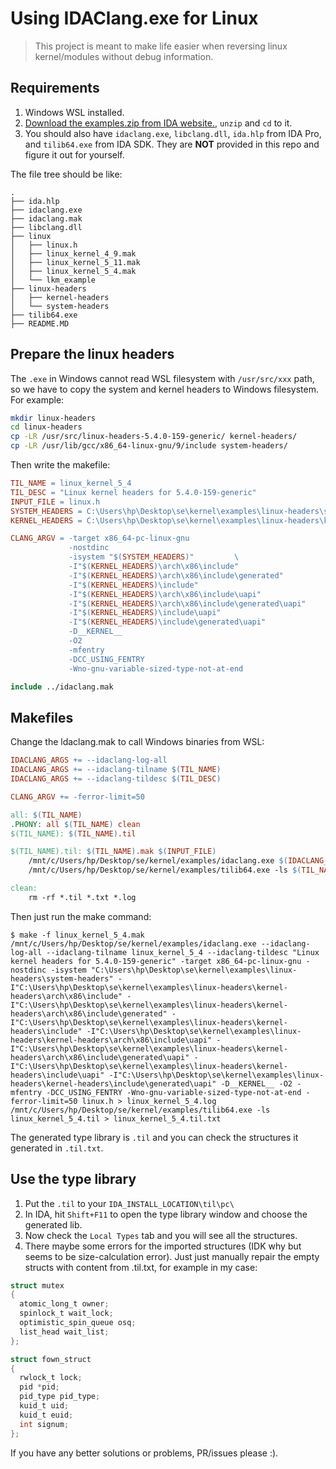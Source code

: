 # Using IDAClang.exe for Linux 

>This project is meant to make life easier when reversing linux kernel/modules without debug information.

## Requirements

1. Windows WSL installed.
2. [Download the examples.zip from IDA website.](https://hex-rays.com/tutorials/idaclang/examples.zip), `unzip` and `cd` to it.
3. You should also have `idaclang.exe`, `libclang.dll`, `ida.hlp` from IDA Pro, and `tilib64.exe` from IDA SDK. They are **NOT** provided in this repo and figure it out for yourself.

The file tree should be like:

```
.
├── ida.hlp
├── idaclang.exe
├── idaclang.mak
├── libclang.dll
├── linux
│   ├── linux.h
│   ├── linux_kernel_4_9.mak
│   ├── linux_kernel_5_11.mak
│   ├── linux_kernel_5_4.mak
│   └── lkm_example
├── linux-headers
│   ├── kernel-headers
│   └── system-headers
├── tilib64.exe
├── README.MD
```

## Prepare the linux headers

The `.exe` in Windows cannot read WSL filesystem with `/usr/src/xxx` path, so we have to copy the system and kernel headers to Windows filesystem. For example:

```sh
mkdir linux-headers
cd linux-headers
cp -LR /usr/src/linux-headers-5.4.0-159-generic/ kernel-headers/
cp -LR /usr/lib/gcc/x86_64-linux-gnu/9/include system-headers/
```

Then write the makefile:

```makefile
TIL_NAME = linux_kernel_5_4
TIL_DESC = "Linux kernel headers for 5.4.0-159-generic"
INPUT_FILE = linux.h
SYSTEM_HEADERS = C:\Users\hp\Desktop\se\kernel\examples\linux-headers\system-headers
KERNEL_HEADERS = C:\Users\hp\Desktop\se\kernel\examples\linux-headers\kernel-headers

CLANG_ARGV = -target x86_64-pc-linux-gnu                               \
             -nostdinc                                                 \
             -isystem "$(SYSTEM_HEADERS)"         \
             -I"$(KERNEL_HEADERS)\arch\x86\include"                      \
             -I"$(KERNEL_HEADERS)\arch\x86\include\generated"            \
             -I"$(KERNEL_HEADERS)\include"                               \
             -I"$(KERNEL_HEADERS)\arch\x86\include\uapi"                 \
             -I"$(KERNEL_HEADERS)\arch\x86\include\generated\uapi"       \
             -I"$(KERNEL_HEADERS)\include\uapi"                          \
             -I"$(KERNEL_HEADERS)\include\generated\uapi"                \
             -D__KERNEL__                                              \
             -O2                                                       \
             -mfentry                                                  \
             -DCC_USING_FENTRY                                         \
             -Wno-gnu-variable-sized-type-not-at-end

include ../idaclang.mak
```

## Makefiles

Change the ldaclang.mak to call Windows binaries from WSL:

```makefile
IDACLANG_ARGS += --idaclang-log-all
IDACLANG_ARGS += --idaclang-tilname $(TIL_NAME)
IDACLANG_ARGS += --idaclang-tildesc $(TIL_DESC)

CLANG_ARGV += -ferror-limit=50

all: $(TIL_NAME)
.PHONY: all $(TIL_NAME) clean
$(TIL_NAME): $(TIL_NAME).til

$(TIL_NAME).til: $(TIL_NAME).mak $(INPUT_FILE)
	/mnt/c/Users/hp/Desktop/se/kernel/examples/idaclang.exe $(IDACLANG_ARGS) $(CLANG_ARGV) $(INPUT_FILE) > $(TIL_NAME).log
	/mnt/c/Users/hp/Desktop/se/kernel/examples/tilib64.exe -ls $(TIL_NAME).til > $(TIL_NAME).til.txt

clean:
	rm -rf *.til *.txt *.log

```

Then just run the make command:

```
$ make -f linux_kernel_5_4.mak
/mnt/c/Users/hp/Desktop/se/kernel/examples/idaclang.exe --idaclang-log-all --idaclang-tilname linux_kernel_5_4 --idaclang-tildesc "Linux kernel headers for 5.4.0-159-generic" -target x86_64-pc-linux-gnu -nostdinc -isystem "C:\Users\hp\Desktop\se\kernel\examples\linux-headers\system-headers" -I"C:\Users\hp\Desktop\se\kernel\examples\linux-headers\kernel-headers\arch\x86\include" -I"C:\Users\hp\Desktop\se\kernel\examples\linux-headers\kernel-headers\arch\x86\include\generated" -I"C:\Users\hp\Desktop\se\kernel\examples\linux-headers\kernel-headers\include" -I"C:\Users\hp\Desktop\se\kernel\examples\linux-headers\kernel-headers\arch\x86\include\uapi" -I"C:\Users\hp\Desktop\se\kernel\examples\linux-headers\kernel-headers\arch\x86\include\generated\uapi" -I"C:\Users\hp\Desktop\se\kernel\examples\linux-headers\kernel-headers\include\uapi" -I"C:\Users\hp\Desktop\se\kernel\examples\linux-headers\kernel-headers\include\generated\uapi" -D__KERNEL__ -O2 -mfentry -DCC_USING_FENTRY -Wno-gnu-variable-sized-type-not-at-end -ferror-limit=50 linux.h > linux_kernel_5_4.log
/mnt/c/Users/hp/Desktop/se/kernel/examples/tilib64.exe -ls linux_kernel_5_4.til > linux_kernel_5_4.til.txt
```

The generated type library is `.til` and you can check the structures it generated in `.til.txt`.

## Use the type library

1. Put the `.til` to your `IDA_INSTALL_LOCATION\til\pc\`
2. In IDA, hit `Shift+F11` to open the type library window and choose the generated lib.
3. Now check the `Local Types` tab and you will see all the structures.
4. There maybe some errors for the imported structures (IDK why but seems to be size-calculation error). Just just manually repair the empty structs with content from .til.txt, for example in my case:

```c
struct mutex
{
  atomic_long_t owner;
  spinlock_t wait_lock;
  optimistic_spin_queue osq;
  list_head wait_list;
};

struct fown_struct
{
  rwlock_t lock;
  pid *pid;
  pid_type pid_type;
  kuid_t uid;
  kuid_t euid;
  int signum;
};
```

If you have any better solutions or problems, PR/issues please :).